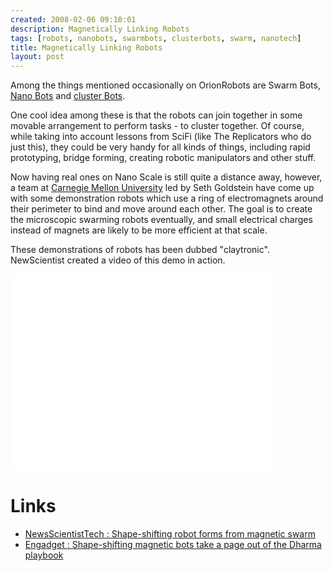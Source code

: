 ```yaml
---
created: 2008-02-06 09:10:01
description: Magnetically Linking Robots
tags: [robots, nanobots, swarmbots, clusterbots, swarm, nanotech]
title: Magnetically Linking Robots
layout: post
---
```

Among the things mentioned occasionally on OrionRobots are Swarm Bots, [Nano Bots](/wiki/nano_bots.html "Microscopic or Nano scale robots")  and [cluster Bots](/wiki/cluster_bots.html).

One cool idea among these is that the robots can join together in some movable arrangement to perform tasks - to cluster together. Of course, while taking into account lessons from SciFi (like The Replicators who do just this), they could be very handy for all kinds of things, including rapid prototyping, bridge forming, creating robotic manipulators and other stuff.

Now having real ones on Nano Scale is still quite a distance away, however, a team at <a href="/wiki/carnegie_mellon_university.html" title="An institution involved in Robotics, Technology and Science">Carnegie Mellon University</a>
led by Seth Goldstein have come up with some demonstration robots which use a ring of electromagnets around their perimeter to bind and move around each other. The goal is to create the microscopic swarming robots eventually, and small electrical charges instead of magnets are likely to be more efficient at that scale.

These demonstrations of robots has been dubbed "claytronic". NewScientist created a video of this demo in action.

<iframe width="420" height="315" src="//www.youtube.com/embed/e44hA6IBtkA?rel=0" frameborder="0" allowfullscreen="true"> </iframe>

# Links

* [NewsScientistTech : Shape-shifting robot forms from magnetic swarm](https://www.newscientist.com/article/dn13244-shape-shifting-robot-forms-from-magnetic-swarm/)
* [Engadget : Shape-shifting magnetic bots take a page out of the Dharma playbook](http://www.engadget.com/2008/01/29/shape-shifting-magnetic-bots-take-a-page-out-of-the-dharma-playb/)
